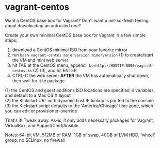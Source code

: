 vagrant-centos
==============

Want a CentOS base box for Vagrant?  Don't want a not-so-fresh feeling about downloading an untrusted one?

Create your own minimal CentOS base box for Vagrant in a few simple steps:

1. download a CentOS minimal ISO from your favorite mirror
2. run `bash vagrant-centos majorversion minorversion` (1) to create/start the VM and mini web server
3. hit TAB at the CentOS menu, append ` ks=http://HOSTIP:8000/vagrant-centos.ks` (2) (3), and hit ENTER
4. CTRL-C the web server **AFTER** the VM has automatically shut down, then wait for it to package

(1) the CentOS and guest additions ISO locations are specified in variables, and default to a Mac OS X layout<br>
(2) the Kickstart URL with dynamic host IP lookup is printed to the console<br>
(3) the Kickstart script defaults to the 'America/Chicago' time zone, which you can edit or provisioner-override

That's it! Tweak away. As-is, it only adds necessary packages for Vagrant, VirtualBox, and Puppet/Chef/Ansible.

Notes: 64-bit VM, 512MB of RAM, 1GB of swap, 40GB of LVM HDD, 'wheel' group, no SELinux, no firewall
